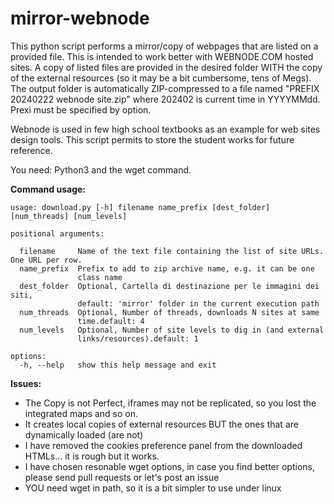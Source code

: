 # mirror-webnode
This python script performs a mirror/copy of webpages that are listed on a provided file. This is intended to work better with WEBNODE.COM hosted sites. A copy of listed files are provided in the desired folder WITH the copy of the external resources (so it may be a bit cumbersome, tens of Megs).
The output folder is automatically ZIP-compressed to a file named "PREFIX 20240222 webnode site.zip" where 202402 is current time in YYYYMMdd. Prexi must be specified by option.

Webnode is used in few high school textbooks as an example for web sites design tools. This script permits to store the student works for future reference.

You need: Python3 and the wget command. 

**Command usage:**

```
usage: download.py [-h] filename name_prefix [dest_folder] [num_threads] [num_levels]

positional arguments:

  filename     Name of the text file containing the list of site URLs. One URL per row.
  name_prefix  Prefix to add to zip archive name, e.g. it can be one
               class name
  dest_folder  Optional, Cartella di destinazione per le immagini dei siti,
               default: 'mirror' folder in the current execution path
  num_threads  Optional, Number of threads, downloads N sites at same
               time.default: 4
  num_levels   Optional, Number of site levels to dig in (and external
               links/resources).default: 1

options:
  -h, --help   show this help message and exit
```

**Issues:**
- The Copy is not Perfect, iframes may not be replicated, so you lost the integrated maps and so on.
- It creates local copies of external resources BUT the ones that are dynamically loaded (are not)
- I have removed the cookies preference panel from the downloaded HTMLs... it is rough but it works.
- I have chosen resonable wget options, in case you find better options, please send pull requests or let's post an issue
- YOU need wget in path, so it is a bit simpler to use under linux
